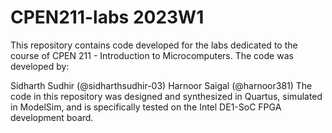 # CPEN211-labs 2023W1

This repository contains code developed for the labs dedicated to the course of CPEN 211 - Introduction to Microcomputers. The code was developed by:

Sidharth Sudhir (@sidharthsudhir-03)
Harnoor Saigal (@harnoor381)
The code in this repository was designed and synthesized in Quartus, simulated in ModelSim, and is specifically tested on the Intel DE1-SoC FPGA development board.
